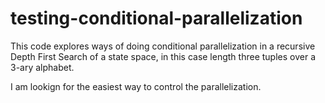 # testing-conditional-parallelization
This code explores ways of doing conditional parallelization in a recursive Depth First Search of
a state space, in this case length three tuples over a 3-ary alphabet.

I am lookign for the easiest way to control the parallelization.
